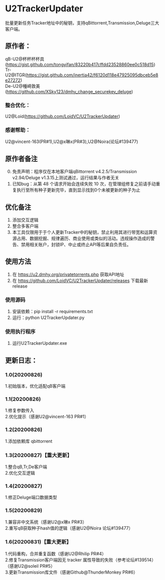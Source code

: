 # U2TrackerUpdater
批量更新任务Tracker地址中的秘钥，支持qBittorrent,Transmission,Deluge三大客户端。
## 原作者：
qB-U2@杯杯杯杯具(https://gist.github.com/tongyifan/83220b417cffdd23528860ee0c518d15)  
Tr-U2@ITGR(https://gist.github.com/inertia42/f6120d118e47925095dbceb5e8e27272)  
De-U2@種崎敦美(https://github.com/XSky123/dmhy_change_securekey_deluge)  
### 整合优化：
U2@Loid(https://github.com/LoidVC/U2TrackerUpdater)
### 感谢帮助：
U2@vincent-163(PR#1),U2@x琳x(PR#3),U2@Noira(论坛#139477)

## 原作者备注
0. 免责声明：程序仅在本地客户端qBittorrent v4.2.5/Transmission v2.94/Deluge v1.3.15上测试通过，运行结果与作者无关  
1. 已知bug：从第 48 个请求开始会连续失败 10 次，在管理组修复之前请手动重复执行至所有种子更新完毕，直到显示找到0个未被更新的种子为止  
## 优化备注
1. 添加交互逻辑  
2. 整合多客户端  
3. 本工具仅限用于于个人更新Tracker中的秘钥，禁止利用其进行带宽和运算资源占用、数据挖掘、规律遍历、商业使用或类似的活动。违规操作造成的警告、禁用相关账户，封锁IP、中止或终止API等后果自负责任。 

## 使用方法
1. 在 https://u2.dmhy.org/privatetorrents.php 获取API地址
2. 在 https://github.com/LoidVC/U2TrackerUpdater/releases 下载最新release
### 使用源码
1. 安装依赖：pip install -r requirements.txt  
2. 运行：python U2TrackerUpdater.py  
### 使用执行程序
1. 运行U2TrackerUpdater.exe

## 更新日志：
### 1.0(20200826)
1.初始版本，优化适配qB客户端  
### 1.1(20200826)
1.修复参数传入  
2.优化提示（感谢U2@vincent-163 PR#1）  
### 1.2(20200826)
1.添加依赖库 qbittorrent
### 1.3(20200827)【重大更新】
1.整合qB,Tr,De客户端  
2.优化交互逻辑  
### 1.4(20200827)
1.修正Deluge端口数据类型 
### 1.5(20200829)
1.兼容非中文系统（感谢U2@x琳x PR#3）  
2.重写qB获取种子hash值的逻辑（感谢U2@Noira 论坛#139477）  
### 1.6(20200831)【重大更新】
1.代码重构，合并重复函数（感谢U2@Rhilip PR#4）  
2.修复Transmission客户端因无 tracker 属性导致的失败（参考论坛#139514）（感谢U2@soleil PR#5）  
3.更新Transmission库文件（感谢Github@ThunderMonkey PR#6）  
